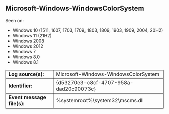 ## Microsoft-Windows-WindowsColorSystem

Seen on:
* Windows 10 (1511, 1607, 1703, 1709, 1803, 1809, 1903, 1909, 2004, 20H2)
* Windows 11 (21H2)
* Windows 2008
* Windows 2012
* Windows 7
* Windows 8.0
* Windows 8.1

<table border="1" class="docutils">
  <tbody>
    <tr>
      <td><b>Log source(s):</b></td>
      <td>Microsoft-Windows-WindowsColorSystem</td>
    </tr>
    <tr>
      <td><b>Identifier:</b></td>
      <td>{d53270e3-c8cf-4707-958a-dad20c90073c}</td>
    </tr>
    <tr>
      <td><b>Event message file(s):</b></td>
      <td>%systemroot%\system32\mscms.dll</td>
    </tr>
  </tbody>
</table>

&nbsp;

